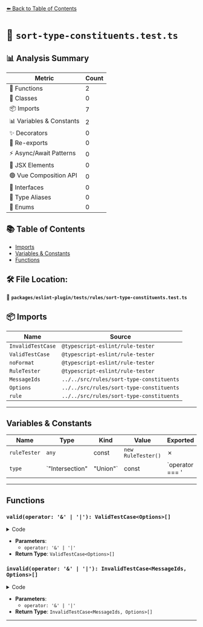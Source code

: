 [⬅️ Back to Table of Contents](../../../../index.md)

# 📄 `sort-type-constituents.test.ts`

## 📊 Analysis Summary

| Metric | Count |
|--------|-------|
| 🔧 Functions | 2 |
| 🧱 Classes | 0 |
| 📦 Imports | 7 |
| 📊 Variables & Constants | 2 |
| ✨ Decorators | 0 |
| 🔄 Re-exports | 0 |
| ⚡ Async/Await Patterns | 0 |
| 💠 JSX Elements | 0 |
| 🟢 Vue Composition API | 0 |
| 📐 Interfaces | 0 |
| 📑 Type Aliases | 0 |
| 🎯 Enums | 0 |

## 📚 Table of Contents

- [Imports](#imports)
- [Variables & Constants](#variables-constants)
- [Functions](#functions)

## 🛠️ File Location:
📂 **`packages/eslint-plugin/tests/rules/sort-type-constituents.test.ts`**

## 📦 Imports

| Name | Source |
|------|--------|
| `InvalidTestCase` | `@typescript-eslint/rule-tester` |
| `ValidTestCase` | `@typescript-eslint/rule-tester` |
| `noFormat` | `@typescript-eslint/rule-tester` |
| `RuleTester` | `@typescript-eslint/rule-tester` |
| `MessageIds` | `../../src/rules/sort-type-constituents` |
| `Options` | `../../src/rules/sort-type-constituents` |
| `rule` | `../../src/rules/sort-type-constituents` |


---

## Variables & Constants

| Name | Type | Kind | Value | Exported |
|------|------|------|-------|----------|
| `ruleTester` | `any` | const | `new RuleTester()` | ✗ |
| `type` | `"Intersection" | "Union"` | const | `operator === '|' ? 'Union' : 'Intersection'` | ✗ |


---

## Functions

### `valid(operator: '&' | '|'): ValidTestCase<Options>[]`

<details><summary>Code</summary>

```ts
(operator: '&' | '|'): ValidTestCase<Options>[] => [
  {
    code: `type T = A ${operator} B;`,
  },
  {
    code: `type T = A ${operator} /* comment */ B;`,
  },
  {
    code: `type T = 'A' ${operator} 'B';`,
  },
  {
    code: `type T = 1 ${operator} 2;`,
  },
  {
    code: noFormat`type T = (A) ${operator} (B);`,
  },
  {
    code: `type T = { a: string } ${operator} { b: string };`,
  },
  {
    code: `type T = [1, 2, 3] ${operator} [1, 2, 4];`,
  },
  {
    code: `type T = (() => string) ${operator} (() => void);`,
  },
  {
    code: `type T = () => string ${operator} void;`,
  },
  {
    // testing the default ordering
    code: noFormat`
type T =
  ${operator} A
  ${operator} B
  ${operator} C.D
  ${operator} D.E
  ${operator} intrinsic
  ${operator} number[]
  ${operator} string[]
  ${operator} any
  ${operator} string
  ${operator} symbol
  ${operator} this
  ${operator} readonly number[]
  ${operator} readonly string[]
  ${operator} 'a'
  ${operator} 'b'
  ${operator} "a"
  ${operator} "b"
  ${operator} (() => string)
  ${operator} (() => void)
  ${operator} (new () => string)
  ${operator} (new () => void)
  ${operator} import('bar')
  ${operator} import('foo')
  ${operator} (number extends string ? unknown : never)
  ${operator} (string extends string ? unknown : never)
  ${operator} { [a in string]: string }
  ${operator} { [a: string]: string }
  ${operator} { [b in string]: string }
  ${operator} { [b: string]: string }
  ${operator} { a: string }
  ${operator} { b: string }
  ${operator} [1, 2, 3]
  ${operator} [1, 2, 4]
  ${operator} (A & B)
  ${operator} (B & C)
  ${operator} (A | B)
  ${operator} (B | C)
  ${operator} null
  ${operator} undefined
    `,
  },
]
```
</details>

- **Parameters**:
  - `operator: '&' | '|'`
- **Return Type**: `ValidTestCase<Options>[]`
### `invalid(operator: '&' | '|'): InvalidTestCase<MessageIds, Options>[]`

<details><summary>Code</summary>

```ts
(
  operator: '&' | '|',
): InvalidTestCase<MessageIds, Options>[] => {
  const type = operator === '|' ? 'Union' : 'Intersection';
  return [
    {
      code: `type T = B ${operator} A;`,
      errors: [
        {
          data: {
            name: 'T',
            type,
          },
          messageId: 'notSortedNamed',
        },
      ],
      output: `type T = A ${operator} B;`,
    },
    {
      code: `type T = 'B' ${operator} 'A';`,
      errors: [
        {
          data: {
            name: 'T',
            type,
          },
          messageId: 'notSortedNamed',
        },
      ],
      output: `type T = 'A' ${operator} 'B';`,
    },
    {
      code: `type T = 2 ${operator} 1;`,
      errors: [
        {
          data: {
            name: 'T',
            type,
          },
          messageId: 'notSortedNamed',
        },
      ],
      output: `type T = 1 ${operator} 2;`,
    },
    {
      code: noFormat`type T = (B) ${operator} (A);`,
      errors: [
        {
          data: {
            name: 'T',
            type,
          },
          messageId: 'notSortedNamed',
        },
      ],
      output: `type T = A ${operator} B;`,
    },
    {
      code: `type T = { b: string } ${operator} { a: string };`,
      errors: [
        {
          data: {
            name: 'T',
            type,
          },
          messageId: 'notSortedNamed',
        },
      ],
      output: `type T = { a: string } ${operator} { b: string };`,
    },
    {
      code: `type T = [1, 2, 4] ${operator} [1, 2, 3];`,
      errors: [
        {
          data: {
            name: 'T',
            type,
          },
          messageId: 'notSortedNamed',
        },
      ],
      output: `type T = [1, 2, 3] ${operator} [1, 2, 4];`,
    },
    {
      code: `type T = (() => void) ${operator} (() => string);`,
      errors: [
        {
          data: {
            name: 'T',
            type,
          },
          messageId: 'notSortedNamed',
        },
      ],
      output: `type T = (() => string) ${operator} (() => void);`,
    },
    {
      code: `type T = () => void ${operator} string;`,
      errors: [
        {
          data: {
            type,
          },
          messageId: 'notSorted',
        },
      ],
      output: `type T = () => string ${operator} void;`,
    },
    {
      code: `type T = () => undefined ${operator} null;`,
      errors: [
        {
          data: {
            type,
          },
          messageId: 'notSorted',
        },
      ],
      output: `type T = () => null ${operator} undefined;`,
    },
    {
      code: noFormat`
type T =
  ${operator} [1, 2, 4]
  ${operator} [1, 2, 3]
  ${operator} { b: string }
  ${operator} { a: string }
  ${operator} (() => void)
  ${operator} (() => string)
  ${operator} "b"
  ${operator} "a"
  ${operator} 'b'
  ${operator} 'a'
  ${operator} readonly string[]
  ${operator} readonly number[]
  ${operator} string[]
  ${operator} number[]
  ${operator} D.E
  ${operator} C.D
  ${operator} B
  ${operator} A
  ${operator} undefined
  ${operator} null
  ${operator} string
  ${operator} any;
      `,
      errors: [
        {
          data: {
            name: 'T',
            type,
          },
          messageId: 'notSortedNamed',
        },
      ],
      output: `
type T =
  A ${operator} B ${operator} C.D ${operator} D.E ${operator} number[] ${operator} string[] ${operator} any ${operator} string ${operator} readonly number[] ${operator} readonly string[] ${operator} 'a' ${operator} 'b' ${operator} "a" ${operator} "b" ${operator} (() => string) ${operator} (() => void) ${operator} { a: string } ${operator} { b: string } ${operator} [1, 2, 3] ${operator} [1, 2, 4] ${operator} null ${operator} undefined;
      `,
    },
    {
      code: `type T = B ${operator} /* comment */ A;`,
      errors: [
        {
          data: {
            name: 'T',
            type,
          },
          messageId: 'notSortedNamed',
          suggestions: [
            {
              messageId: 'suggestFix',
              output: `type T = A ${operator} B;`,
            },
          ],
        },
      ],
      output: null,
    },
    {
      code: `type T = (() => /* comment */ A) ${operator} B;`,
      errors: [
        {
          data: {
            name: 'T',
            type,
          },
          messageId: 'notSortedNamed',
          suggestions: null,
        },
      ],
      output: `type T = B ${operator} (() => /* comment */ A);`,
    },
    {
      code: `type Expected = (new (x: number) => boolean) ${operator} string;`,
      errors: [
        {
          messageId: 'notSortedNamed',
        },
      ],
      output: `type Expected = string ${operator} (new (x: number) => boolean);`,
    },
    {
      code: `type T = (| A) ${operator} B;`,
      errors: [
        {
          data: {
            name: 'T',
            type,
          },
          messageId: 'notSortedNamed',
        },
      ],
      output: `type T = B ${operator} (| A);`,
    },
    {
      code: `type T = (& A) ${operator} B;`,
      errors: [
        {
          data: {
            name: 'T',
            type,
          },
          messageId: 'notSortedNamed',
        },
      ],
      output: `type T = B ${operator} (& A);`,
    },
  ];
}
```
</details>

- **Parameters**:
  - `operator: '&' | '|'`
- **Return Type**: `InvalidTestCase<MessageIds, Options>[]`

---